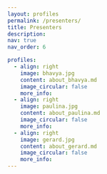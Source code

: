 ```yaml
---
layout: profiles
permalink: /presenters/
title: Presenters
description:
nav: true
nav_order: 6

profiles:
  - align: right
    image: bhavya.jpg
    content: about_bhavya.md
    image_circular: false
    more_info:
  - align: right
    image: paulina.jpg
    content: about_paulina.md
    image_circular: false
    more_info:
  - align: right
    image: gerard.jpg
    content: about_gerard.md
    image_circular: false
    more_info:
---
```

